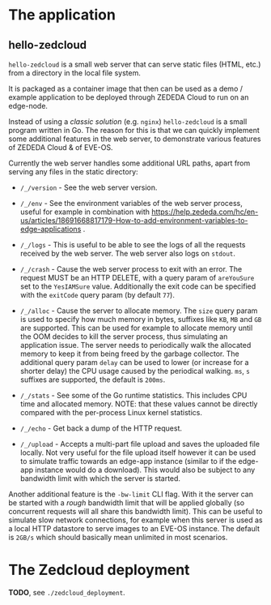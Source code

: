 # The application

## hello-zedcloud

`hello-zedcloud` is a small web server that can serve static files (HTML, etc.)
from a directory in the local file system.

It is packaged as a container image that then can be used as a demo / example
application to be deployed through ZEDEDA Cloud to run on an edge-node.

Instead of using a *classic solution* (e.g. `nginx`) `hello-zedcloud` is a small
program written in Go. The reason for this is that we can quickly implement some
additional features in the web server, to demonstrate various features of ZEDEDA
Cloud & of EVE-OS.

Currently the web server handles some additional URL paths, apart from serving
any files in the static directory:
  - `/_/version` - See the web server version.

  - `/_/env` - See the environment variables of the web server process, useful
               for example in combination with https://help.zededa.com/hc/en-us/articles/18691668817179-How-to-add-environment-variables-to-edge-applications .

  - `/_/logs` - This is useful to be able to see the logs of all the requests
                received by the web server. The web server also logs on `stdout`.

  - `/_/crash` - Cause the web server process to exit with an error. The request
                 MUST be an HTTP DELETE, with a query param of `areYouSure` set
                 to the `YesIAMSure` value. Additionally the exit code can be
                 specified with the `exitCode` query param (by default `77`).

  - `/_/alloc` - Cause the server to allocate memory. The `size` query param is
                 used to specify how much memory in bytes, suffixes like `KB`,
                 `MB` and `GB` are supported. This can be used for example to
                 allocate memory until the OOM decides to kill the server process,
                 thus simulating an application issue. The server needs to periodically
                 walk the allocated memory to keep it from being freed by the
                 garbage collector. The additional query param `delay` can be used
                 to lower (or increase for a shorter delay) the CPU usage caused
                 by the periodical walking. `ms`, `s` suffixes are supported, the
                 default is `200ms`.

  - `/_/stats` - See some of the Go runtime statistics. This includes CPU time
                 and allocated memory. NOTE: that these values cannot be directly
                 compared with the per-process Linux kernel statistics.

  - `/_/echo`    - Get back a dump of the HTTP request.

  - `/_/upload`  - Accepts a multi-part file upload and saves the uploaded file
                   locally. Not very useful for the file upload itself however
                   it can be used to simulate traffic towards an edge-app instance
                   (similar to if the edge-app instance would do a download).
                   This would also be subject to any bandwidth limit with which
                   the server is started.

Another additional feature is the `-bw-limit` CLI flag. With it the server can
be started with a *rough* bandwidth limit that will be applied globally (so
concurrent requests will all share this bandwidth limit). This can be useful
to simulate slow network connections, for example when this server is used as
a local HTTP datastore to serve images to an EVE-OS instance. The default is
`2GB/s` which should basically mean unlimited in most scenarios.

# The Zedcloud deployment

**TODO**, see `./zedcloud_deployment`.
